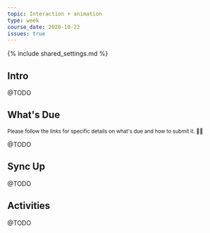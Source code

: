```yaml
---
topic: Interaction + animation
type: week
course_date: 2020-10-22
issues: true
---
```


{% include shared_settings.md %}

## Intro
@TODO

## What's Due

<small class="text-faded">Please follow the links for specific details on what's due and how to submit it. <span class="emoji">🙏🏻</span></small>

@TODO

## Sync Up
@TODO

## Activities
@TODO
<!--
{::options auto_id_prefix="w08-" /}
{: .aside-wrapper}
<span class="highlighter">
[W08 Slides](files/w08.min.pdf){:target="_blank"} (PDF, 82 KB)
</span>

## Agenda
- Proj 2 survey
- Interaction
- Pseudoelements, pseudoclasses
- Transition basics
- Midterm survey
- Working on Project 2

## Activities in CodePen
- [Pseudoclasses](https://codepen.io/angeliquejw/pen/pYBjWL?editors=1100)
- [Pseudoelements](https://codepen.io/angeliquejw/pen/vPMLYg?editors=0100)
- [`::selection`](https://codepen.io/angeliquejw/pen/YzzXdqZ)

## Homework
Complete Project 2 work and PR; submit your work next week!
-->
